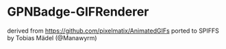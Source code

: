 GPNBadge-GIFRenderer
============
derived from https://github.com/pixelmatix/AnimatedGIFs
ported to SPIFFS by Tobias Mädel (@Manawyrm)